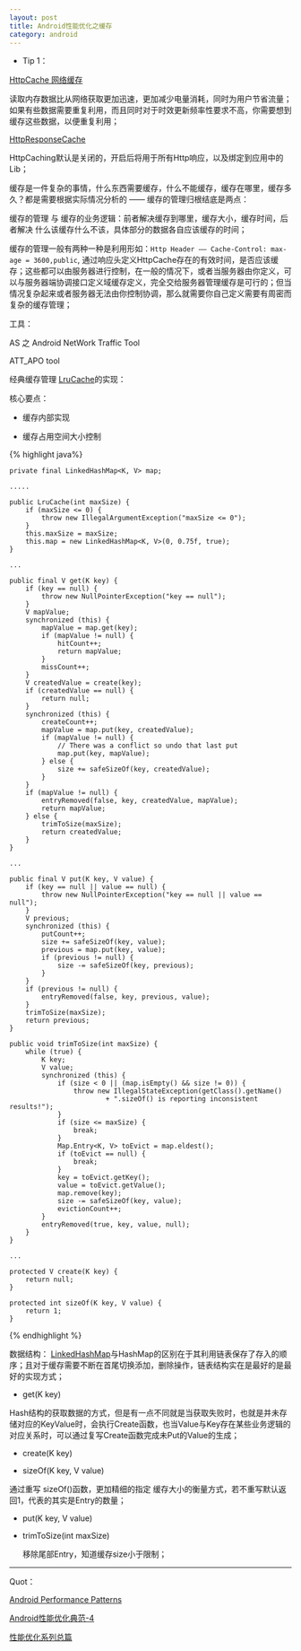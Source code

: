 ```yaml
---
layout: post
title: Android性能优化之缓存
category: android
---
```

* Tip 1：

[HttpCache 网络缓存](https://www.youtube.com/watch?v=7lxVqqWwTb0&index=1&list=PLWz5rJ2EKKc9CBxr3BVjPTPoDPLdPIFCE)

读取内存数据比从网络获取更加迅速，更加减少电量消耗，同时为用户节省流量；如果有些数据需要重复利用，而且同时对于时效更新频率性要求不高，你需要想到缓存这些数据，以便重复利用；

[HttpResponseCache](http://developer.android.com/reference/android/net/http/HttpResponseCache.html?utm_campaign=android_series_#cachematters_for_networking_101315&utm_source=anddev&utm_medium=yt-annt)

HttpCaching默认是关闭的，开启后将用于所有Http响应，以及绑定到应用中的Lib；

缓存是一件复杂的事情，什么东西需要缓存，什么不能缓存，缓存在哪里，缓存多久？都是需要根据实际情况分析的 —— 缓存的管理归根结底是两点：

缓存的管理 与 缓存的业务逻辑：前者解决缓存到哪里，缓存大小，缓存时间，后者解决 什么该缓存什么不该，具体部分的数据各自应该缓存的时间；


缓存的管理一般有两种一种是利用形如：`Http Header —— Cache-Control: max-age = 3600,public`,  通过响应头定义HttpCache存在的有效时间，是否应该缓存；这些都可以由服务器进行控制，在一般的情况下，或者当服务器由你定义，可以与服务器端协调接口定义域缓存定义，完全交给服务器管理缓存是可行的；但当情况复杂起来或者服务器无法由你控制协调，那么就需要你自己定义需要有周密而复杂的缓存管理；

工具：

AS 之 Android NetWork Traffic Tool 

ATT_APO tool 


经典缓存管理 [LruCache](https://android.googlesource.com/platform/frameworks/base/+/refs/heads/master/core/java/android/util/LruCache.java)的实现：

核心要点：

* 缓存内部实现

* 缓存占用空间大小控制


{% highlight java%}


    private final LinkedHashMap<K, V> map;

    .....

    public LruCache(int maxSize) {
        if (maxSize <= 0) {
            throw new IllegalArgumentException("maxSize <= 0");
        }
        this.maxSize = maxSize;
        this.map = new LinkedHashMap<K, V>(0, 0.75f, true);
    }

    ...

    public final V get(K key) {
        if (key == null) {
            throw new NullPointerException("key == null");
        }
        V mapValue;
        synchronized (this) {
            mapValue = map.get(key);
            if (mapValue != null) {
                hitCount++;
                return mapValue;
            }
            missCount++;
        }
        V createdValue = create(key);
        if (createdValue == null) {
            return null;
        }
        synchronized (this) {
            createCount++;
            mapValue = map.put(key, createdValue);
            if (mapValue != null) {
                // There was a conflict so undo that last put
                map.put(key, mapValue);
            } else {
                size += safeSizeOf(key, createdValue);
            }
        }
        if (mapValue != null) {
            entryRemoved(false, key, createdValue, mapValue);
            return mapValue;
        } else {
            trimToSize(maxSize);
            return createdValue;
        }
    }

    ...

    public final V put(K key, V value) {
        if (key == null || value == null) {
            throw new NullPointerException("key == null || value == null");
        }
        V previous;
        synchronized (this) {
            putCount++;
            size += safeSizeOf(key, value);
            previous = map.put(key, value);
            if (previous != null) {
                size -= safeSizeOf(key, previous);
            }
        }
        if (previous != null) {
            entryRemoved(false, key, previous, value);
        }
        trimToSize(maxSize);
        return previous;
    }

    public void trimToSize(int maxSize) {
        while (true) {
            K key;
            V value;
            synchronized (this) {
                if (size < 0 || (map.isEmpty() && size != 0)) {
                    throw new IllegalStateException(getClass().getName()
                            + ".sizeOf() is reporting inconsistent results!");
                }
                if (size <= maxSize) {
                    break;
                }
                Map.Entry<K, V> toEvict = map.eldest();
                if (toEvict == null) {
                    break;
                }
                key = toEvict.getKey();
                value = toEvict.getValue();
                map.remove(key);
                size -= safeSizeOf(key, value);
                evictionCount++;
            }
            entryRemoved(true, key, value, null);
        }
    }

    ...

    protected V create(K key) {
        return null;
    }

    protected int sizeOf(K key, V value) {
        return 1;
    }

{% endhighlight %}

数据结构： [LinkedHashMap](https://docs.oracle.com/javase/7/docs/api/java/util/LinkedHashMap.html)与HashMap的区别在于其利用链表保存了存入的顺序；且对于缓存需要不断在首尾切换添加，删除操作，链表结构实在是最好的是最好的实现方式；

 * get(K key)

  Hash结构的获取数据的方式，但是有一点不同就是当获取失败时，也就是并未存储对应的KeyValue时，会执行Create函数，也当Value与Key存在某些业务逻辑的对应关系时，可以通过复写Create函数完成未Put的Value的生成；

 * create(K key)         


 * sizeOf(K key, V value)      

 通过重写 sizeOf()函数，更加精细的指定 缓存大小的衡量方式，若不重写默认返回1，代表的其实是Entry的数量；

 * put(K key, V value)    

 * trimToSize(int maxSize)        
     
   移除尾部Entry，知道缓存size小于限制；













---

Quot：

[Android Performance Patterns](https://www.youtube.com/playlist?list=PLWz5rJ2EKKc9CBxr3BVjPTPoDPLdPIFCE)

[Android性能优化典范-4](http://hukai.me/android-performance-patterns-season-4/)

[性能优化系列总篇](http://www.trinea.cn/android/performance/)